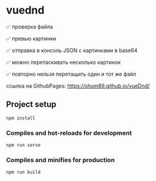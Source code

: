 # vuednd

:white_check_mark: проверка файла

:white_check_mark: превью картинки

:white_check_mark: отправка в консоль JSON с картинками в base64

:white_check_mark: можно перетаскивать несколько картинок

:white_check_mark: повторно нельзя перетащить один и тот же файл

ссылка на GithubPages:  https://shum89.github.io/vueDnd/


## Project setup
```
npm install
```

### Compiles and hot-reloads for development
```
npm run serve
```

### Compiles and minifies for production
```
npm run build
```



